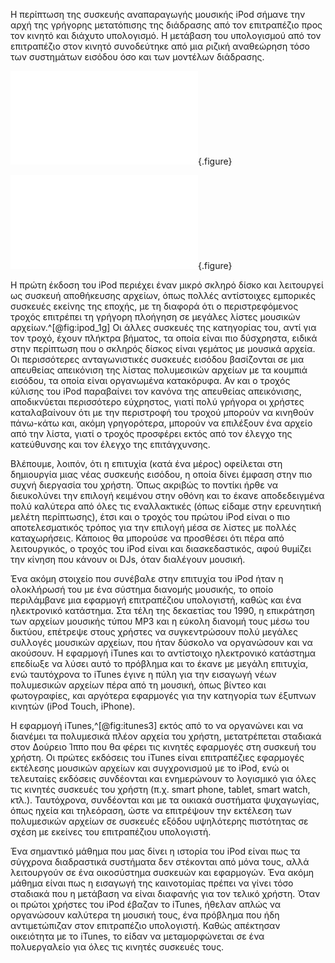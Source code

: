 
Η περίπτωση της συσκευής αναπαραγωγής μουσικής iPod σήμανε την αρχή της γρήγορης μετατόπισης της διάδρασης από τον επιτραπέζιο προς τον κινητό και διάχυτο υπολογισμό. Η μετάβαση του υπολογισμού από τον επιτραπέζιο στον κινητό συνοδεύτηκε από μια ριζική αναθεώρηση τόσο των συστημάτων εισόδου όσο και των μοντέλων διάδρασης.

![](ipod_1g.md){.figure}

![](itunes3.md){.figure}

Η πρώτη έκδοση του iPod περιέχει έναν μικρό σκληρό δίσκο και λειτουργεί ως συσκευή αποθήκευσης αρχείων, όπως πολλές αντίστοιχες εμπορικές συσκευές εκείνης της εποχής, με τη διαφορά ότι ο περιστρεφόμενος τροχός επιτρέπει τη γρήγορη πλοήγηση σε μεγάλες λίστες μουσικών αρχείων.^[@fig:ipod_1g] Οι άλλες συσκευές της κατηγορίας του, αντί για τον τροχό, έχουν πλήκτρα βήματος, τα οποία είναι πιο δύσχρηστα, ειδικά στην περίπτωση που ο σκληρός δίσκος είναι γεμάτος με μουσικά αρχεία. Οι περισσότερες ανταγωνιστικές συσκευές εισόδου βασίζονται σε μια απευθείας απεικόνιση της λίστας πολυμεσικών αρχείων με τα κουμπιά εισόδου, τα οποία είναι οργανωμένα κατακόρυφα. Αν και ο τροχός κύλισης του iPod παραβαίνει τον κανόνα της απευθείας απεικόνισης, αποδικνύεται περισσότερο εύχρηστος, γιατί πολύ γρήγορα οι χρήστες καταλαβαίνουν ότι με την περιστροφή του τροχού μπορούν να κινηθούν πάνω-κάτω και, ακόμη γρηγορότερα, μπορούν να επιλέξουν ένα αρχείο από την λίστα, γιατί ο τροχός προσφέρει εκτός από τον έλεγχο της κατεύθυνσης και τον έλεγχο της επιτάγχυνσης.


Βλέπουμε, λοιπόν, ότι η επιτυχία (κατά ένα μέρος) οφείλεται στη δημιουργία μιας νέας συσκευής εισόδου, η οποία δίνει έμφαση στην πιο συχνή διεργασία του χρήστη. Όπως ακριβώς το ποντίκι ήρθε να διευκολύνει την επιλογή κειμένου στην οθόνη και το έκανε αποδεδειγμένα πολύ καλύτερα από όλες τις εναλλακτικές (όπως είδαμε στην ερευνητική μελέτη περίπτωσης), έτσι και ο τροχός του πρώτου iPod είναι ο πιο αποτελεσματικός τρόπος για την επιλογή μέσα σε λίστες με πολλές καταχωρήσεις. Κάποιος θα μπορούσε να προσθέσει ότι πέρα από λειτουργικός, ο τροχός του iPod είναι και διασκεδαστικός, αφού θυμίζει την κίνηση που κάνουν οι DJs, όταν διαλέγουν μουσική.


Ένα ακόμη στοιχείο που συνέβαλε στην επιτυχία του iPod ήταν η ολοκλήρωσή του με ένα σύστημα διανομής μουσικής, το οποίο περιλάμβανε μια εφαρμογή επιτραπέζιου υπολογιστή, καθώς και ένα ηλεκτρονικό κατάστημα. Στα τέλη της δεκαετίας του 1990, η επικράτηση των αρχείων μουσικής τύπου MP3 και η εύκολη διανομή τους μέσω του δικτύου, επέτρεψε στους χρήστες να συγκεντρώσουν πολύ μεγάλες συλλογές μουσικών αρχείων, που ήταν δύσκολο να οργανώσουν και να ακούσουν. Η εφαρμογή iTunes και το αντίστοιχο ηλεκτρονικό κατάστημα επεδίωξε να λύσει αυτό το πρόβλημα και το έκανε με μεγάλη επιτυχία, ενώ ταυτόχρονα το iTunes έγινε η πύλη για την εισαγωγή νέων πολυμεσικών αρχείων πέρα από τη μουσική, όπως βίντεο και φωτογραφίες, και αργότερα εφαρμογές για την κατηγορία των έξυπνων κινητών (iPod Touch, iPhone).


Η εφαρμογή iTunes,^[@fig:itunes3] εκτός από το να οργανώνει και να διανέμει τα πολυμεσικά πλέον αρχεία του χρήστη, μετατρέπεται σταδιακά στον Δούρειο Ίππο που θα φέρει τις κινητές εφαρμογές στη συσκευή του χρήστη. Οι πρώτες εκδόσεις του iTunes είναι επιτραπέζιες εφαρμογές εκτέλεσης μουσικών αρχείων και συγχρονισμού με το iPod, ενώ οι τελευταίες εκδόσεις συνδέονται και ενημερώνουν το λογισμικό για όλες τις κινητές συσκευές του χρήστη (π.χ. smart phone, tablet, smart watch, κτλ.). Ταυτόχρονα, συνδέονται και με τα οικιακά συστήματα ψυχαγωγίας, όπως ηχεία και τηλεόραση, ώστε να επιτρέψουν την εκτέλεση των πολυμεσικών αρχείων σε συσκευές εξόδου υψηλότερης πιστότητας σε σχέση με εκείνες του επιτραπέζιου υπολογιστή.

Ένα σημαντικό μάθημα που μας δίνει η ιστορία του iPod είναι πως τα σύγχρονα διαδραστικά συστήματα δεν στέκονται από μόνα τους, αλλά λειτουργούν σε ένα οικοσύστημα συσκευών και εφαρμογών. Ένα ακόμη μάθημα είναι πως η εισαγωγή της καινοτομίας πρέπει να γίνει τόσο σταδιακά που η μετάβαση να είναι διαφανής για τον τελικό χρήστη. Όταν οι πρώτοι χρήστες του iPod έβαζαν το iTunes, ήθελαν απλώς να οργανώσουν καλύτερα τη μουσική τους, ένα πρόβλημα που ήδη αντιμετώπιζαν στον επιτραπέζιο υπολογιστή. Καθώς απέκτησαν οικειότητα με το iTunes, το είδαν να μεταμορφώνεται σε ένα πολυεργαλείο για όλες τις κινητές συσκευές τους.

